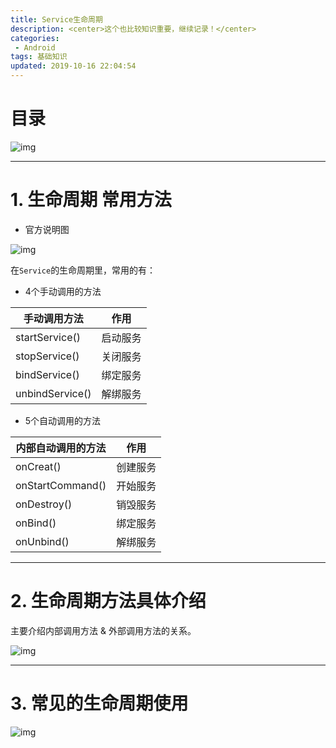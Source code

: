 ```yaml
---
title: Service生命周期
description: <center>这个也比较知识重要，继续记录！</center>
categories:
 - Android
tags: 基础知识
updated: 2019-10-16 22:04:54
---
```


# 目录



![img](http://lc-lf8Y5Iic.cn-n1.lcfile.com/76bc7ef407c3ac5cca71/Service%E7%94%9F%E5%91%BD%E5%91%A8%E6%9C%9F1.png)



------

# 1. 生命周期 常用方法

- 官方说明图



![img](http://lc-lf8Y5Iic.cn-n1.lcfile.com/4c9d60cc0676bce14d70/Service%E7%94%9F%E5%91%BD%E5%91%A8%E6%9C%9F2.png)



在`Service`的生命周期里，常用的有：

- 4个手动调用的方法

| 手动调用方法    | 作用     |
| --------------- | -------- |
| startService()  | 启动服务 |
| stopService()   | 关闭服务 |
| bindService()   | 绑定服务 |
| unbindService() | 解绑服务 |

- 5个自动调用的方法

| 内部自动调用的方法 | 作用     |
| ------------------ | -------- |
| onCreat()          | 创建服务 |
| onStartCommand()   | 开始服务 |
| onDestroy()        | 销毁服务 |
| onBind()           | 绑定服务 |
| onUnbind()         | 解绑服务 |

------

# 2. 生命周期方法具体介绍

主要介绍内部调用方法 & 外部调用方法的关系。



![img](http://lc-lf8Y5Iic.cn-n1.lcfile.com/123ade688e5033a8c1cb/Service%E7%94%9F%E5%91%BD%E5%91%A8%E6%9C%9F3.png)



------

# 3. 常见的生命周期使用



![img](http://lc-lf8Y5Iic.cn-n1.lcfile.com/ec0084190f98d9b0a846/Service%E7%94%9F%E5%91%BD%E5%91%A8%E6%9C%9F4.png)


